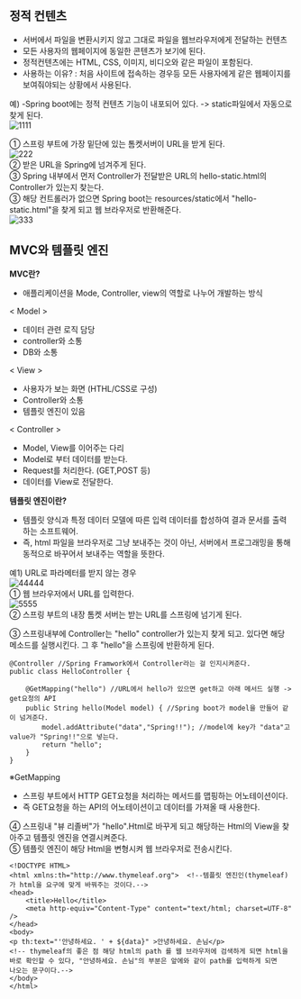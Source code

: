 __정적 컨텐츠__
------------------------
- 서버에서 파일을 변환시키지 않고 그대로 파일을 웹브라우저에게 전달하는 컨텐츠
- 모든 사용자의 웹페이지에 동일한 콘텐츠가 보기에 된다.
- 정적컨텐츠에는 HTML, CSS, 이미지, 비디오와 같은 파일이 포함된다.
- 사용하는 이유? : 처음 사이트에 접속하는 경우등 모든 사용자에게 같은 웹페이지를 보여줘야되는 상황에서 사용된다.  

예)
-Spring boot에는 정적 컨텐츠 기능이 내포되어 있다. -> static파일에서 자동으로 찾게 된다.     
![1111](https://user-images.githubusercontent.com/96917871/151364656-a5aa55a6-b250-406e-b49b-71132edda34a.PNG)      

① 스프링 부트에 가장 밑단에 있는 톰켓서버이 URL을 받게 된다.       
![222](https://user-images.githubusercontent.com/96917871/151364587-8c62d571-95f4-40f0-ae8a-08e6a1dd4b80.PNG)     
② 받은 URL을 Spring에 넘겨주게 된다.     
③ Spring 내부에서 먼저 Controller가 전달받은 URL의 hello-static.html의 Controller가 있는지 찾는다.      
③ 해당 컨트롤러가 없으면 Spring boot는 resources/static에서 "hello-static.html"을 찾게 되고 웹 브라우저로 반환해준다.      
![333](https://user-images.githubusercontent.com/96917871/151364889-ae09786f-d0bb-46a6-b6ef-19b8a544cd48.PNG)      


__MVC와 템플릿 엔진__
-------------------------
__MVC란?__
- 애플리케이션을 Mode, Controller, view의 역할로 나누어 개발하는 방식  

< Model >    
- 데이터 관련 로직 담당   
- controller와 소통   
- DB와 소통  

< View >
- 사용자가 보는 화면 (HTHL/CSS로 구성)  
- Controller와 소통    
- 템플릿 엔진이 있음   

< Controller >   
- Model, View를 이어주는 다리   
- Model로 부터 데이터를 받는다.   
- Request를 처리한다. (GET,POST 등)   
- 데이터를 View로 전달한다.   

__템플릿 엔진이란?__
- 템플릿 양식과 특정 데이터 모델에 따른 입력 데이터를 합성하여 결과 문서를 출력하는 소프트웨어.     
- 즉, html 파일을 브라우저로 그냥 보내주는 것이 아닌, 서버에서 프로그래밍을 통해 동적으로 바꾸어서 보내주는 역할을 뜻한다.     


예1) URL로 파라메터를 받지 않는 경우    
![44444](https://user-images.githubusercontent.com/96917871/151367815-ea8f09be-22ad-4d98-8654-b4bff04ee428.PNG)    
① 웹  브라우저에서 URL를 입력한다.     
![5555](https://user-images.githubusercontent.com/96917871/151368014-71385e02-4318-4c0d-8e07-572bb6c3e15a.PNG)    
② 스프링 부트의 내장 톰켓 서버는 받는 URL를 스프링에 넘기게 된다.     

③ 스프링내부에 Controller는 "hello" controller가 있는지 찾게 되고. 있다면 해당 메소드를 실행시킨다. 그 후 "hello"을 스프링에 반환하게 된다.      
```
@Controller //Spring Framwork에서 Controller라는 걸 인지시켜준다.    
public class HelloController {     

    @GetMapping("hello") //URL에서 hello가 있으면 get하고 아래 메서드 실행 -> get요청의 API    
    public String hello(Model model) { //Spring boot가 model을 만들어 같이 넘겨준다.     
        model.addAttribute("data","Spring!!"); //model에 key가 "data"고 value가 "Spring!!"으로 넣는다.   
        return "hello";    
    }   
}   
```  
※GetMapping    
- 스프링 부트에서 HTTP GET요청을 처리하는 메서드를 맵핑하는 어노테이션이다.   
- 즉 GET요청을 하는 API의 어노테이션이고 데이터를 가져올 때 사용한다.      
  
④ 스프링내 "뷰 리졸버"가 "hello".Html로 바꾸게 되고 해당하는 Html의 View을 찾아주고 템플릿 엔진을 연결시켜준다.      
⑤ 템플릿 엔진이 해당 Html을 변형시켜 웹 브라우저로 전송시킨다.   
```
<!DOCTYPE HTML>
<html xmlns:th="http://www.thymeleaf.org">  <!--템플릿 엔진인(thymeleaf)가 html을 요구에 맞게 바꿔주는 것이다.-->
<head>
    <title>Hello</title>
    <meta http-equiv="Content-Type" content="text/html; charset=UTF-8" />
</head>
<body>
<p th:text="'안녕하세요. ' + ${data}" >안녕하세요. 손님</p> 
<!-- thymeleaf의 좋은 점 해당 html의 path 를 웹 브라우저에 검색하게 되면 html을 바로 확인할 수 있다, "안녕하세요. 손님"의 부분은 앞에와 같이 path를 입력하게 되면
나오는 문구이다.-->
</body>
</html>
```





  




